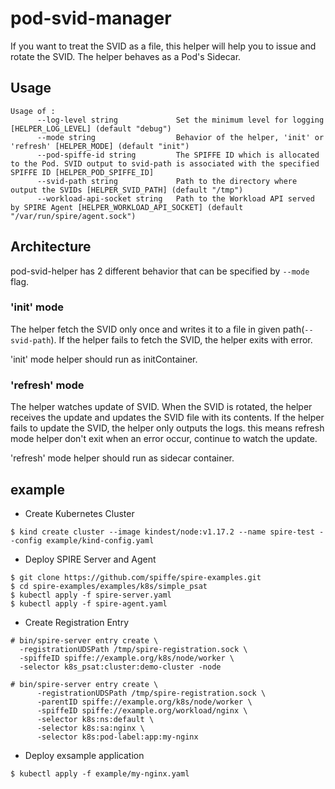 # pod-svid-manager

If you want to treat the SVID as a file, this helper will help you to issue and rotate the SVID.
The helper behaves as a Pod's Sidecar.

## Usage

```
Usage of :
      --log-level string             Set the minimum level for logging [HELPER_LOG_LEVEL] (default "debug")
      --mode string                  Behavior of the helper, 'init' or 'refresh' [HELPER_MODE] (default "init")
      --pod-spiffe-id string         The SPIFFE ID which is allocated to the Pod. SVID output to svid-path is associated with the specified SPIFFE ID [HELPER_POD_SPIFFE_ID]
      --svid-path string             Path to the directory where output the SVIDs [HELPER_SVID_PATH] (default "/tmp")
      --workload-api-socket string   Path to the Workload API served by SPIRE Agent [HELPER_WORKLOAD_API_SOCKET] (default "/var/run/spire/agent.sock")
```

## Architecture

pod-svid-helper has 2 different behavior that can be specified by `--mode` flag.  

### 'init' mode

The helper fetch the SVID only once and writes it to a file in given path(`--svid-path`).
If the helper fails to fetch the SVID, the helper exits with error.

'init' mode helper should run as initContainer.

### 'refresh' mode

The helper watches update of SVID.
When the SVID is rotated, the helper receives the update and updates the SVID file with its contents.
If the helper fails to update the SVID, the helper only outputs the logs. this means refresh mode helper don't exit when an error occur, continue to watch the update. 

'refresh' mode helper should run as sidecar container.

## example

- Create Kubernetes Cluster
```
$ kind create cluster --image kindest/node:v1.17.2 --name spire-test --config example/kind-config.yaml
```

- Deploy SPIRE Server and Agent  
```
$ git clone https://github.com/spiffe/spire-examples.git
$ cd spire-examples/examples/k8s/simple_psat
$ kubectl apply -f spire-server.yaml
$ kubectl apply -f spire-agent.yaml
```

- Create Registration Entry

```
# bin/spire-server entry create \ 
  -registrationUDSPath /tmp/spire-registration.sock \ 
  -spiffeID spiffe://example.org/k8s/node/worker \ 
  -selector k8s_psat:cluster:demo-cluster -node

# bin/spire-server entry create \
      -registrationUDSPath /tmp/spire-registration.sock \
      -parentID spiffe://example.org/k8s/node/worker \
      -spiffeID spiffe://example.org/workload/nginx \
      -selector k8s:ns:default \
      -selector k8s:sa:nginx \
      -selector k8s:pod-label:app:my-nginx
```

- Deploy exsample application

```
$ kubectl apply -f example/my-nginx.yaml
```
